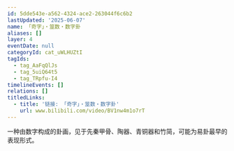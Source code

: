 ```yaml
---
id: 5dde543e-a562-4324-ace2-263044f6c6b2
lastUpdated: '2025-06-07'
name: 「奇字」・筮数・数字卦
aliases: []
layer: 4
eventDate: null
categoryId: cat_uWLHUZtI
tagIds:
  - tag_AaFqQlJs
  - tag_5uiQ64t5
  - tag_TRpfu-I4
timelineEvents: []
relations: []
titledLinks:
  - title: '链接: 「奇字」・筮数・数字卦'
    url: www.bilibili.com/video/BV1nw4m1o7rT
---
```

一种由数字构成的卦画，见于先秦甲骨、陶器、青铜器和竹简，可能为易卦最早的表现形式。
